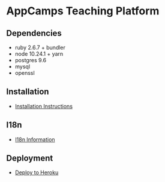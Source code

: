 # AppCamps Teaching Platform

## Dependencies
- ruby 2.6.7 + bundler
- node 10.24.1 + yarn
- postgres 9.6
- mysql
- openssl

## Installation

* [Installation Instructions](docs/Installation.md)

## I18n
* [I18n Information](docs/I18n.md)

## Deployment
* [Deploy to Heroku](docs/Deployment.md)
